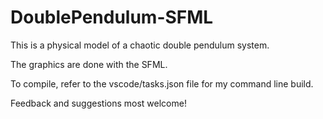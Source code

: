 # DoublePendulum-SFML


This is a physical model of a chaotic double pendulum system.

The graphics are done with the SFML. 

To compile, refer to the vscode/tasks.json file for my command line build.


Feedback and suggestions most welcome!

